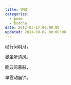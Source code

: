 ```yaml
---
title: 钟鼓
categories:
  - poem
  - buddha
date: 2012-03-17 00:00:00
updated: 2024-09-02 00:00:00
---
```


经行问明月，

晏坐听清风。

晚云鸣暮鼓，

早霞动晨钟。